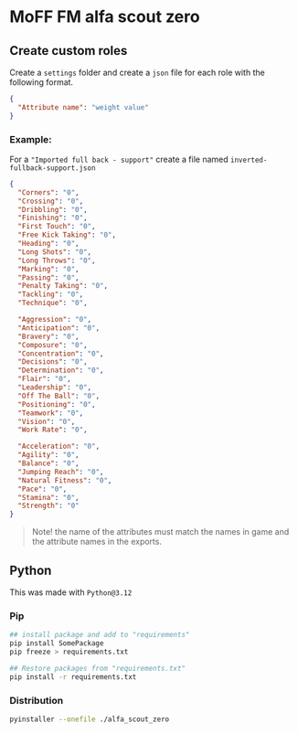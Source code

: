 # MoFF FM alfa scout zero

## Create custom roles

Create a `settings` folder and create a `json` file for each role with the following format.

```json
{
  "Attribute name": "weight value"
}
```

### Example:

For a `"Imported full back - support"` create a file named `inverted-fullback-support.json`

```json
{
  "Corners": "0",
  "Crossing": "0",
  "Dribbling": "0",
  "Finishing": "0",
  "First Touch": "0",
  "Free Kick Taking": "0",
  "Heading": "0",
  "Long Shots": "0",
  "Long Throws": "0",
  "Marking": "0",
  "Passing": "0",
  "Penalty Taking": "0",
  "Tackling": "0",
  "Technique": "0",

  "Aggression": "0",
  "Anticipation": "0",
  "Bravery": "0",
  "Composure": "0",
  "Concentration": "0",
  "Decisions": "0",
  "Determination": "0",
  "Flair": "0",
  "Leadership": "0",
  "Off The Ball": "0",
  "Positioning": "0",
  "Teamwork": "0",
  "Vision": "0",
  "Work Rate": "0",

  "Acceleration": "0",
  "Agility": "0",
  "Balance": "0",
  "Jumping Reach": "0",
  "Natural Fitness": "0",
  "Pace": "0",
  "Stamina": "0",
  "Strength": "0"
}
```

> Note! the name of the attributes must match the names in game and the attribute names in the exports.

## Python

This was made with `Python@3.12`

### Pip

```bash
## install package and add to "requirements"
pip install SomePackage
pip freeze > requirements.txt

## Restore packages from "requirements.txt"
pip install -r requirements.txt

```

### Distribution

```bash
pyinstaller --onefile ./alfa_scout_zero
```
